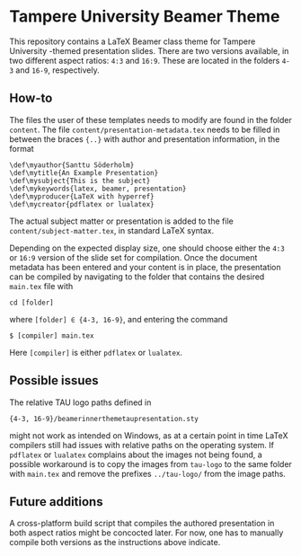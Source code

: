# Tampere University Beamer Theme

This repository contains a LaTeX Beamer class theme for Tampere University
-themed presentation slides. There are two versions available, in two different
aspect ratios: `4:3` and `16:9`. These are located in the folders `4-3` and
`16-9`, respectively.

## How-to

The files the user of these templates needs to modify are found in the folder
`content`. The file `content/presentation-metadata.tex` needs to be filled in
between the braces `{..}` with author and presentation information, in the
format

    \def\myauthor{Santtu Söderholm}
    \def\mytitle{An Example Presentation}
    \def\mysubject{This is the subject}
    \def\mykeywords{latex, beamer, presentation}
    \def\myproducer{LaTeX with hyperref}
    \def\mycreator{pdflatex or lualatex}

The actual subject matter or presentation is added to the file
`content/subject-matter.tex`, in standard LaTeΧ syntax.

Depending on the expected display size, one should choose either the `4:3` or
`16:9` version of the slide set for compilation. Once the document metadata has
been entered and your content is in place, the presentation can be compiled by
navigating to the folder that contains the desired `main.tex` file with

    cd [folder]

where `[folder] ∈ {4-3, 16-9}`, and entering the command

    $ [compiler] main.tex

Here `[compiler]` is either `pdflatex` or `lualatex`.

## Possible issues

The relative TAU logo paths defined in

    {4-3, 16-9}/beamerinnerthemetaupresentation.sty

might not work as intended on Windows, as at a certain point in time LaTeΧ
compilers still had issues with relative paths on the operating system. If
`pdflatex` or `lualatex` complains about the images not being found, a possible
workaround is to copy the images from `tau-logo` to the same folder with
`main.tex` and remove the prefixes `../tau-logo/` from the image paths.

## Future additions

A cross-platform build script that compiles the authored presentation in both
aspect ratios might be concocted later. For now, one has to manually compile
both versions as the instructions above indicate.
